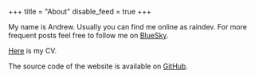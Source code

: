 +++
title = "About"
disable_feed = true
+++

My name is Andrew. Usually you can find me online as raindev. For more
frequent posts feel free to follow me on
[BlueSky](https://bsky.app/profile/raindev.io).

[Here](/cv.pdf) is my CV.

The source code of the website is available on [GitHub](https://github.com/raindev/homepage).
